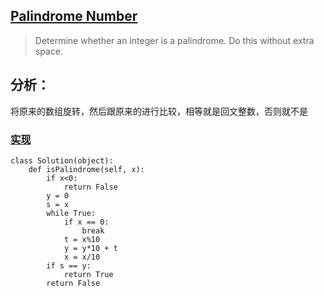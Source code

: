 ## [Palindrome Number](https://leetcode.com/problems/palindrome-number/#/description)

>Determine whether an integer is a palindrome. Do this without extra space.

## 分析：

将原来的数组旋转，然后跟原来的进行比较，相等就是回文整数，否则就不是

### [实现](../sourcecode/PalindromeNumber.py)
```
class Solution(object):
    def isPalindrome(self, x):
        if x<0:
            return False
        y = 0
        s = x
        while True:
            if x == 0:
                break
            t = x%10
            y = y*10 + t
            x = x/10
        if s == y:
            return True
        return False
```
